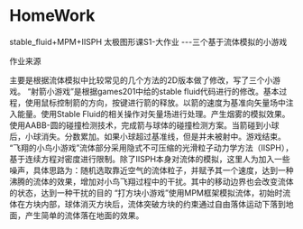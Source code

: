 # HomeWork
stable_fluid+MPM+IISPH
太极图形课S1-大作业 ---三个基于流体模拟的小游戏

作业来源

主要是根据流体模拟中比较常见的几个方法的2D版本做了修改，写了三个小游戏。
“射箭小游戏”是根据games201中给的stable fluid代码进行的修改。基本过程，使用鼠标控制箭的方向，按键进行箭的释放。以箭的速度为基准向矢量场中注入能量。使用Stable Fluid的相关操作对矢量场进行处理。产生烟雾的模拟效果。使用AABB-圆的碰撞检测技术，完成箭与球体的碰撞检测方案。当箭碰到小球后，小球消失。分数累加。如果小球超过基准线，但是并未被射中。游戏结束。
“飞翔的小鸟小游戏”流体部分采用隐式不可压缩的光滑粒子动力学方法（IISPH），基于连续方程对密度进行限制。除了IISPH本身对流体的模拟，这里人为加入一些噪声，具体思路为：随机选取靠近空气的流体粒子，并赋予其一个速度，达到一种沸腾的流体的效果，增加对小鸟飞翔过程中的干扰。其中的移动边界也会改变流体的状态，达到一种干扰的目的
“打方块小游戏”使用MPM框架模拟流体，初始时流体在方块内部，球体消灭方块后，流体突破方块的约束通过自由落体运动下落到地面，产生简单的流体落在地面的效果。
